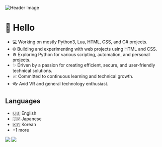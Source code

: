 ![Header Image](https://images.hdqwalls.com/wallpapers/bthumb/anime-girl-time-in-a-city-4k-v2.jpg)
# :city_sunset: <b>Hello</b>

- :computer: Working on mostly Python3, Lua, HTML, CSS, and C# projects.
- :globe_with_meridians: Building and experimenting with web projects using HTML and CSS.
- :gear: Exploring Python for various scripting, automation, and personal projects.
- :sparkles: Driven by a passion for creating efficient, secure, and user-friendly technical solutions.
- :chart_with_upwards_trend: Committed to continuous learning and technical growth.
- :eyeglasses: Avid VR and general technology enthusiast.

## <b>Languages</b>

- 🇺🇸 English
- 🇯🇵 Japanese
- 🇰🇷 Korean
- +1 more

![](https://komarev.com/ghpvc/?username=Gagykun)
![](https://hit.yhype.me/github/profile?user_id=36046052)

